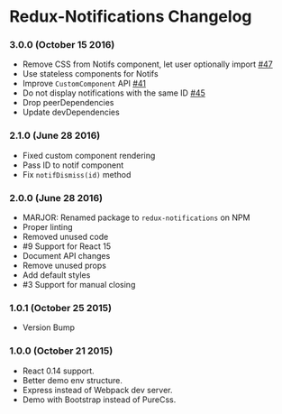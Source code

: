 # Redux-Notifications Changelog

### 3.0.0 (October 15 2016)
- Remove CSS from Notifs component, let user optionally import [#47](https://github.com/indexiatech/re-notif/pull/47)
- Use stateless components for Notifs
- Improve `CustomComponent` API [#41](https://github.com/indexiatech/re-notif/pull/41)
- Do not display notifications with the same ID [#45](https://github.com/indexiatech/re-notif/pull/45)
- Drop peerDependencies
- Update devDependencies

### 2.1.0 (June 28 2016)
- Fixed custom component rendering
- Pass ID to notif component
- Fix `notifDismiss(id)` method

### 2.0.0 (June 28 2016)
- MARJOR: Renamed package to `redux-notifications` on NPM
- Proper linting
- Removed unused code
- #9 Support for React 15
- Document API changes
- Remove unused props
- Add default styles
- #3 Support for manual closing

### 1.0.1 (October 25 2015)
- Version Bump

### 1.0.0 (October 21 2015)
- React 0.14 support.
- Better demo env structure.
- Express instead of Webpack dev server.
- Demo with Bootstrap instead of PureCss.

